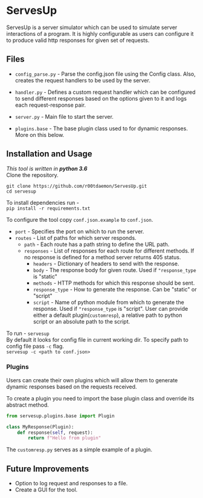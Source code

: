 # ServesUp
ServesUp is a server simulator which can be used to simulate server interactions of a program. It is highly configurable as users can configure it to produce valid http responses for given set of requests.

## Files
* `config_parse.py` - Parse the config.json file using the Config class. Also,
                      creates the request handlers to be used by the server. 
* `handler.py` - Defines a custom request handler which can be configured to send 
                 different responses based on the options given to it and logs each 
                 request-response pair.
* `server.py` - Main file to start the server.

* `plugins.base` - The base plugin class used to for dynamic responses. More on this below.

## Installation and Usage
*This tool is written in **python 3.6***  
Clone the repository.  
```
git clone https://github.com/r00tdaemon/ServesUp.git
cd servesup
```

To install dependencies run -  
`pip install -r requirements.txt`

To configure the tool copy `conf.json.example` to `conf.json`.
- `port` - Specifies the port on which to run the server.
- `routes` - List of paths for which server responds.
  - `path` - Each route has a path string to define the URL path.
  - `responses` - List of responses for each route for different methods. If no
                  response is defined for a method server returns 405 status.
    - `headers` - Dictionary of headers to send with the response.
    - `body` - The response body for given route. Used if `"response_type` is "static"
    - `methods` - HTTP methods for which this response should be sent.
    - `response_type` - How to generate the response. Can be "static" or "script"
    - `script` - Name of python module from which to generate the response. Used if `"response_type` is "script". User can provide either a default plugin(`customresp`), a relative path to python script or an absolute path to the script.
    
To run - `servesup`  
By default it looks for config file in current working dir.
To specify path to config file pass `-c` flag.  
`servesup -c <path to conf.json>`
     
### Plugins
Users can create their own plugins which will allow them to generate dynamic responses based on the requests received.

To create a plugin you need to import the base plugin class and override its abstract method.  
```python
from servesup.plugins.base import Plugin

class MyResponse(Plugin):
    def response(self, request):
        return f"Hello from plugin"
```         
The `customresp.py` serves as a simple example of a plugin.

## Future Improvements
* Option to log request and responses to a file.
* Create a GUI for the tool.
